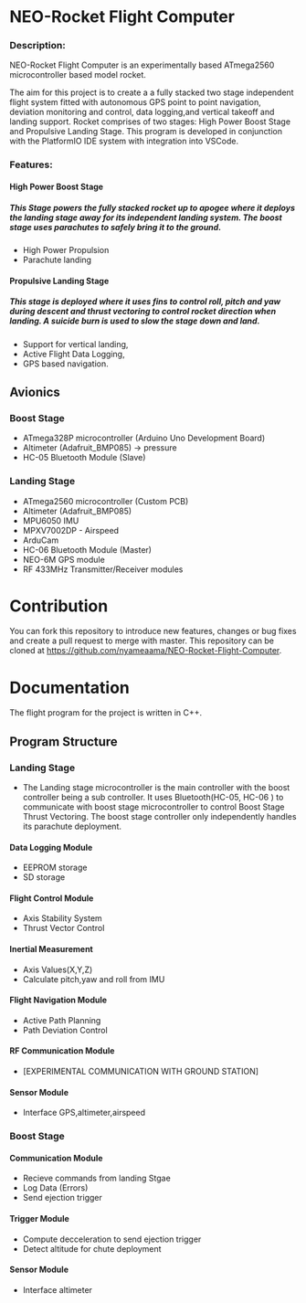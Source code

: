# NEO-Rocket Flight Computer

### Description:

NEO-Rocket Flight Computer is an experimentally based ATmega2560 microcontroller based model rocket.

The aim for this project is to create a a fully stacked two stage independent flight system fitted with autonomous GPS point to point navigation, deviation monitoring and control, data logging,and vertical takeoff and landing support. Rocket comprises
of two stages: High Power Boost Stage and Propulsive Landing Stage. This program is developed in conjunction with the PlatformIO IDE system with integration into VSCode. 

### Features:

#### High Power Boost Stage

##### This Stage powers the fully stacked rocket up to apogee where it deploys the landing stage away for its independent landing system. The boost stage uses parachutes to safely bring it to the ground.

* High Power Propulsion
* Parachute landing

#### Propulsive Landing Stage

##### This stage is deployed where it uses fins to control roll, pitch and yaw during descent and thrust vectoring to control rocket direction when landing. A suicide burn is used to slow the stage down and land.

* Support for vertical landing,
* Active Flight Data Logging,
* GPS based navigation.

## Avionics

### Boost Stage

*  ATmega328P microcontroller (Arduino Uno Development Board)
*  Altimeter (Adafruit_BMP085) -> pressure
*  HC-05 Bluetooth Module (Slave)


### Landing Stage

* ATmega2560 microcontroller (Custom PCB)
* Altimeter (Adafruit_BMP085)
* MPU6050 IMU 
* MPXV7002DP - Airspeed
* ArduCam
* HC-06 Bluetooth Module (Master)
* NEO-6M GPS module
* RF 433MHz Transmitter/Receiver modules

# Contribution

You can fork this repository to introduce new features, changes or bug fixes and create a pull request to merge with master. This repository can be cloned at https://github.com/nyameaama/NEO-Rocket-Flight-Computer. 

# Documentation

The flight program for the project is written in C++. 


## Program Structure

### Landing Stage

* The Landing stage microcontroller is the main controller with the boost controller being a sub controller. It uses Bluetooth(HC-05, HC-06 ) to communicate with boost stage microcontroller to control Boost Stage Thrust Vectoring. The boost stage controller only independently handles its parachute deployment.

#### Data Logging Module
* EEPROM storage
* SD storage

#### Flight Control Module
* Axis Stability System
* Thrust Vector Control

#### Inertial Measurement
* Axis Values(X,Y,Z)
* Calculate pitch,yaw and roll from IMU

#### Flight Navigation Module
* Active Path Planning
* Path Deviation Control

#### RF Communication Module
* [EXPERIMENTAL COMMUNICATION WITH GROUND STATION]

#### Sensor Module
* Interface GPS,altimeter,airspeed

### Boost Stage 

#### Communication Module
* Recieve commands from landing Stgae
* Log Data (Errors)
* Send ejection trigger

#### Trigger Module
* Compute decceleration to send ejection trigger
* Detect altitude for chute deployment

#### Sensor Module
* Interface altimeter




